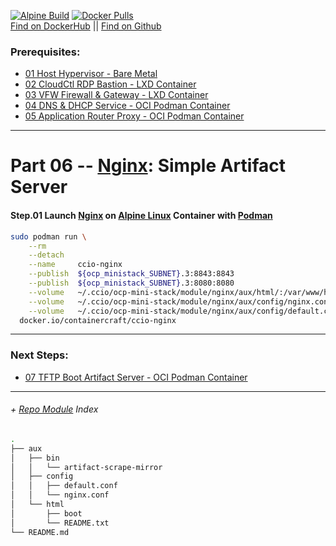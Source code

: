 [![Alpine Build](https://img.shields.io/github/workflow/status/containercraft/ccio-nginx/DockerHubBuild/alpine?label=Alpine%20Build)](https://github.com/containercraft/ccio-nginx/actions) [![Docker Pulls](https://img.shields.io/docker/pulls/containercraft/ccio-nginx?label=DockerHub%20Pulls)](https://hub.docker.com/r/containercraft/ccio-nginx)<br>
[Find on DockerHub](https://hub.docker.com/r/containercraft/ccio-nginx) || [Find on Github](https://github.com/containercraft/ccio-nginx)

### Prerequisites:
  + [01 Host Hypervisor - Bare Metal]
  + [02 CloudCtl RDP Bastion - LXD Container]
  + [03 VFW Firewall & Gateway - LXD Container]
  + [04 DNS & DHCP Service			- OCI Podman Container]
  + [05 Application Router Proxy - OCI Podman Container]
--------------------------------------------------------------------------------
    
# Part 06 -- [Nginx]: Simple Artifact Server
####    Step.01 Launch [Nginx] on [Alpine Linux] Container with [Podman]
```sh
sudo podman run \
    --rm                                                                                                  \
    --detach                                                                                              \
    --name     ccio-nginx                                                                                 \
    --publish  ${ocp_ministack_SUBNET}.3:8843:8843                                                        \
    --publish  ${ocp_ministack_SUBNET}.3:8080:8080                                                        \
    --volume   ~/.ccio/ocp-mini-stack/module/nginx/aux/html/:/var/www/html/:ro                            \
    --volume   ~/.ccio/ocp-mini-stack/module/nginx/aux/config/nginx.conf:/etc/nginx/nginx.conf            \
    --volume   ~/.ccio/ocp-mini-stack/module/nginx/aux/config/default.conf:/etc/nginx/conf.d/default.conf \
  docker.io/containercraft/ccio-nginx
```
    
    
---------------------------------------------------------------------------------
    
### Next Steps:
  + [07 TFTP Boot Artifact Server - OCI Podman Container]
    
---------------------------------------------------------------------------------
    
######  + [Repo Module] Index
```sh
.
├── aux
│   ├── bin
│   │   └── artifact-scrape-mirror
│   ├── config
│   │   ├── default.conf
│   │   └── nginx.conf
│   └── html
│       ├── boot
│       └── README.txt
└── README.md
```

<!-- Markdown link & img dfn's -->
[Repo Module]:/module/nginx
[Nginx]:https://www.nginx.com/
[alpine linux]: https://alpinelinux.org/
[podman]: https://podman.io
[01 Host Hypervisor				- Bare Metal]:/01_HostSetup.md
[02 CloudCtl RDP Bastion		- LXD Container]:/02_CloudCTL.md
[03 VFW Firewall & Gateway		- LXD Container]:/03_Gateway.md
[04 DNS & DHCP Service			- OCI Podman Container]:/04_Dnsmasq.md
[05 Application Router Proxy	- OCI Podman Container]:/05_HAProxy.md
[06 Simple Artifact Server		- OCI Podman Container]:/06_Nginx.md
[07 TFTP Boot Artifact Server	- OCI Podman Container]:/07_Tftpd.md
